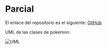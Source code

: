 # Parcial
El enlace del repositorio es el siguiente: [GitHub](https://github.com/pelahumi/Parcial)

UML de las clases de pokemon:

![UML](<img width="737" alt="Captura de Pantalla 2022-04-12 a las 12 52 22" src="https://user-images.githubusercontent.com/91721764/162945400-2a1e90f8-4f75-4926-a80a-980b12196e7e.png">)

